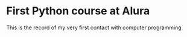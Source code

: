 # First Python course at Alura
This is the record of my very first contact with computer programming

